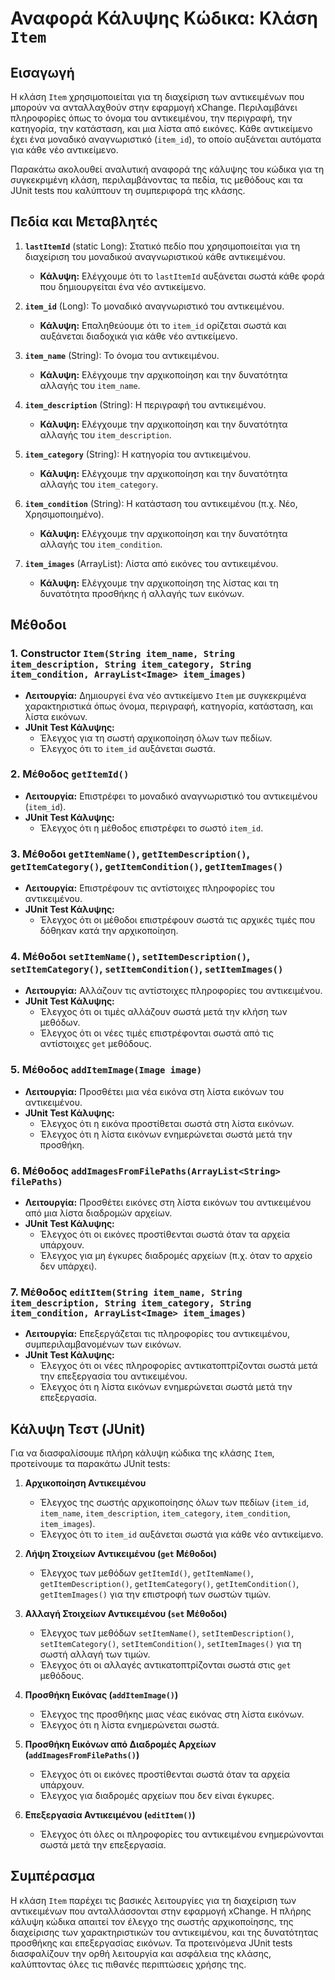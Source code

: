 # Αναφορά Κάλυψης Κώδικα: Κλάση `Item`

## Εισαγωγή
Η κλάση `Item` χρησιμοποιείται για τη διαχείριση των αντικειμένων που μπορούν να ανταλλαχθούν στην εφαρμογή xChange. Περιλαμβάνει πληροφορίες όπως το όνομα του αντικειμένου, την περιγραφή, την κατηγορία, την κατάσταση, και μια λίστα από εικόνες. Κάθε αντικείμενο έχει ένα μοναδικό αναγνωριστικό (`item_id`), το οποίο αυξάνεται αυτόματα για κάθε νέο αντικείμενο.

Παρακάτω ακολουθεί αναλυτική αναφορά της κάλυψης του κώδικα για τη συγκεκριμένη κλάση, περιλαμβάνοντας τα πεδία, τις μεθόδους και τα JUnit tests που καλύπτουν τη συμπεριφορά της κλάσης.

## Πεδία και Μεταβλητές
1. **`lastItemId`** (static Long): Στατικό πεδίο που χρησιμοποιείται για τη διαχείριση του μοναδικού αναγνωριστικού κάθε αντικειμένου.
    - **Κάλυψη:** Ελέγχουμε ότι το `lastItemId` αυξάνεται σωστά κάθε φορά που δημιουργείται ένα νέο αντικείμενο.

2. **`item_id`** (Long): Το μοναδικό αναγνωριστικό του αντικειμένου.
    - **Κάλυψη:** Επαληθεύουμε ότι το `item_id` ορίζεται σωστά και αυξάνεται διαδοχικά για κάθε νέο αντικείμενο.

3. **`item_name`** (String): Το όνομα του αντικειμένου.
    - **Κάλυψη:** Ελέγχουμε την αρχικοποίηση και την δυνατότητα αλλαγής του `item_name`.

4. **`item_description`** (String): Η περιγραφή του αντικειμένου.
    - **Κάλυψη:** Ελέγχουμε την αρχικοποίηση και την δυνατότητα αλλαγής του `item_description`.

5. **`item_category`** (String): Η κατηγορία του αντικειμένου.
    - **Κάλυψη:** Ελέγχουμε την αρχικοποίηση και την δυνατότητα αλλαγής του `item_category`.

6. **`item_condition`** (String): Η κατάσταση του αντικειμένου (π.χ. Νέο, Χρησιμοποιημένο).
    - **Κάλυψη:** Ελέγχουμε την αρχικοποίηση και την δυνατότητα αλλαγής του `item_condition`.

7. **`item_images`** (ArrayList<Image>): Λίστα από εικόνες του αντικειμένου.
    - **Κάλυψη:** Ελέγχουμε την αρχικοποίηση της λίστας και τη δυνατότητα προσθήκης ή αλλαγής των εικόνων.

## Μέθοδοι
### 1. Constructor `Item(String item_name, String item_description, String item_category, String item_condition, ArrayList<Image> item_images)`
- **Λειτουργία:** Δημιουργεί ένα νέο αντικείμενο `Item` με συγκεκριμένα χαρακτηριστικά όπως όνομα, περιγραφή, κατηγορία, κατάσταση, και λίστα εικόνων.
- **JUnit Test Κάλυψης:**
    - Έλεγχος για τη σωστή αρχικοποίηση όλων των πεδίων.
    - Έλεγχος ότι το `item_id` αυξάνεται σωστά.

### 2. Μέθοδος `getItemId()`
- **Λειτουργία:** Επιστρέφει το μοναδικό αναγνωριστικό του αντικειμένου (`item_id`).
- **JUnit Test Κάλυψης:**
    - Έλεγχος ότι η μέθοδος επιστρέφει το σωστό `item_id`.

### 3. Μέθοδοι `getItemName()`, `getItemDescription()`, `getItemCategory()`, `getItemCondition()`, `getItemImages()`
- **Λειτουργία:** Επιστρέφουν τις αντίστοιχες πληροφορίες του αντικειμένου.
- **JUnit Test Κάλυψης:**
    - Έλεγχος ότι οι μέθοδοι επιστρέφουν σωστά τις αρχικές τιμές που δόθηκαν κατά την αρχικοποίηση.

### 4. Μέθοδοι `setItemName()`, `setItemDescription()`, `setItemCategory()`, `setItemCondition()`, `setItemImages()`
- **Λειτουργία:** Αλλάζουν τις αντίστοιχες πληροφορίες του αντικειμένου.
- **JUnit Test Κάλυψης:**
    - Έλεγχος ότι οι τιμές αλλάζουν σωστά μετά την κλήση των μεθόδων.
    - Έλεγχος ότι οι νέες τιμές επιστρέφονται σωστά από τις αντίστοιχες `get` μεθόδους.

### 5. Μέθοδος `addItemImage(Image image)`
- **Λειτουργία:** Προσθέτει μια νέα εικόνα στη λίστα εικόνων του αντικειμένου.
- **JUnit Test Κάλυψης:**
    - Έλεγχος ότι η εικόνα προστίθεται σωστά στη λίστα εικόνων.
    - Έλεγχος ότι η λίστα εικόνων ενημερώνεται σωστά μετά την προσθήκη.

### 6. Μέθοδος `addImagesFromFilePaths(ArrayList<String> filePaths)`
- **Λειτουργία:** Προσθέτει εικόνες στη λίστα εικόνων του αντικειμένου από μια λίστα διαδρομών αρχείων.
- **JUnit Test Κάλυψης:**
    - Έλεγχος ότι οι εικόνες προστίθενται σωστά όταν τα αρχεία υπάρχουν.
    - Έλεγχος για μη έγκυρες διαδρομές αρχείων (π.χ. όταν το αρχείο δεν υπάρχει).

### 7. Μέθοδος `editItem(String item_name, String item_description, String item_category, String item_condition, ArrayList<Image> item_images)`
- **Λειτουργία:** Επεξεργάζεται τις πληροφορίες του αντικειμένου, συμπεριλαμβανομένων των εικόνων.
- **JUnit Test Κάλυψης:**
    - Έλεγχος ότι οι νέες πληροφορίες αντικατοπτρίζονται σωστά μετά την επεξεργασία του αντικειμένου.
    - Έλεγχος ότι η λίστα εικόνων ενημερώνεται σωστά μετά την επεξεργασία.

## Κάλυψη Τεστ (JUnit)
Για να διασφαλίσουμε πλήρη κάλυψη κώδικα της κλάσης `Item`, προτείνουμε τα παρακάτω JUnit tests:

1. **Αρχικοποίηση Αντικειμένου**
    - Έλεγχος της σωστής αρχικοποίησης όλων των πεδίων (`item_id`, `item_name`, `item_description`, `item_category`, `item_condition`, `item_images`).
    - Έλεγχος ότι το `item_id` αυξάνεται σωστά για κάθε νέο αντικείμενο.

2. **Λήψη Στοιχείων Αντικειμένου (`get` Μέθοδοι)**
    - Έλεγχος των μεθόδων `getItemId()`, `getItemName()`, `getItemDescription()`, `getItemCategory()`, `getItemCondition()`, `getItemImages()` για την επιστροφή των σωστών τιμών.

3. **Αλλαγή Στοιχείων Αντικειμένου (`set` Μέθοδοι)**
    - Έλεγχος των μεθόδων `setItemName()`, `setItemDescription()`, `setItemCategory()`, `setItemCondition()`, `setItemImages()` για τη σωστή αλλαγή των τιμών.
    - Έλεγχος ότι οι αλλαγές αντικατοπτρίζονται σωστά στις `get` μεθόδους.

4. **Προσθήκη Εικόνας (`addItemImage()`)**
    - Έλεγχος της προσθήκης μιας νέας εικόνας στη λίστα εικόνων.
    - Έλεγχος ότι η λίστα ενημερώνεται σωστά.

5. **Προσθήκη Εικόνων από Διαδρομές Αρχείων (`addImagesFromFilePaths()`)**
    - Έλεγχος ότι οι εικόνες προστίθενται σωστά όταν τα αρχεία υπάρχουν.
    - Έλεγχος για διαδρομές αρχείων που δεν είναι έγκυρες.

6. **Επεξεργασία Αντικειμένου (`editItem()`)**
    - Έλεγχος ότι όλες οι πληροφορίες του αντικειμένου ενημερώνονται σωστά μετά την επεξεργασία.

## Συμπέρασμα
Η κλάση `Item` παρέχει τις βασικές λειτουργίες για τη διαχείριση των αντικειμένων που ανταλλάσσονται στην εφαρμογή xChange. Η πλήρης κάλυψη κώδικα απαιτεί τον έλεγχο της σωστής αρχικοποίησης, της διαχείρισης των χαρακτηριστικών του αντικειμένου, και της δυνατότητας προσθήκης και επεξεργασίας εικόνων. Τα προτεινόμενα JUnit tests διασφαλίζουν την ορθή λειτουργία και ασφάλεια της κλάσης, καλύπτοντας όλες τις πιθανές περιπτώσεις χρήσης της.

